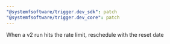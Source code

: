 ```yaml
---
"@systemfsoftware/trigger.dev_sdk": patch
"@systemfsoftware/trigger.dev_core": patch
---
```


When a v2 run hits the rate limit, reschedule with the reset date
